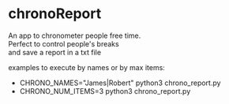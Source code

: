 # chronoReport

An app to chronometer people free time.  
Perfect to control people's breaks  
and save a report in a txt file

examples to execute by names or by max items:  
- CHRONO_NAMES="James|Robert" python3 chrono_report.py
- CHRONO_NUM_ITEMS=3 python3 chrono_report.py